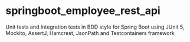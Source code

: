 # springboot_employee_rest_api
Unit tests and Integration tests in BDD style for Spring Boot using JUnit 5, Mockito, AssertJ, Hamcrest, JsonPath and Testcontainers framework

